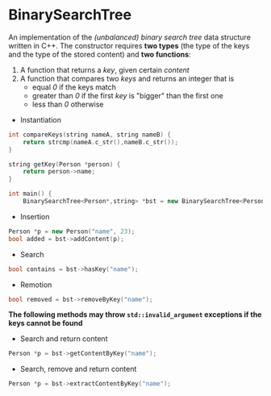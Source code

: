 BinarySearchTree
================

An implementation of the *(unbalanced) binary search tree* data structure written in C++. The constructor requires **two types** (the type of the keys and the type of the stored content) and **two functions**:
1. A function that returns a *key*, given certain *content*
2. A function that compares two *keys* and returns an integer that is
   * equal *0* if the keys match
   * greater than *0* if the first *key* is "bigger" than the first one
   * less than *0* otherwise

* Instantiation
```cpp
int compareKeys(string nameA, string nameB) {
	return strcmp(nameA.c_str(),nameB.c_str());
}

string getKey(Person *person) {
	return person->name;
}

int main() {
	BinarySearchTree<Person*,string> *bst = new BinarySearchTree<Person*,string>(getKey,compareKeys);
```
* Insertion
```cpp
Person *p = new Person("name", 23);
bool added = bst->addContent(p);
```
* Search
```cpp
bool contains = bst->hasKey("name");
```
* Remotion
```cpp
bool removed = bst->removeByKey("name");
```
**The following methods may throw `std::invalid_argument` exceptions if the keys cannot be found**
* Search and return content
```cpp
Person *p = bst->getContentByKey("name");
```
* Search, remove and return content
```cpp
Person *p = bst->extractContentByKey("name");
```
